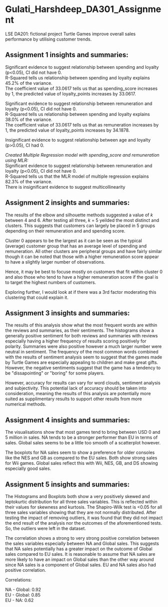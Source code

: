 # Gulati_Harshdeep_DA301_Assignment

LSE DA201: fictional project Turtle Games improve overall sales performance by utilising customer trends.

## Assignment 1 insights and summaries:

Significant evidence to suggest relationship between spending and loyalty (p<0.05), CI did not have 0.\
R-Squared tells us relationship between spending and loyalty explains 45.2% of the variance.\
The coefficient value of 33.0617 tells us that as spending_score increases by 1, the predicted value of loyalty_points increases by 33.0617.

Significant evidence to suggest relationship between remuneration and loyalty (p<0.05), CI did not have 0.\
R-Squared tells us relationship between spending and loyalty explains 38.0% of the variance.\
The coefficient value of 33.0617 tells us that as remuneration increases by 1, the predicted value of loyalty_points increases by 34.1878.

Insignificant evidence to suggest relationship between age and loyalty (p>0.05), CI had 0.

*Created Multiple Regression model with spending_score and remuneration using MLR:*\
Significant evidence to suggest relationship between remuneration and loyalty (p<0.05), CI did not have 0.\
R-Squared tells us that the MLR model of multiple regression explains 82.3% of the variance.\
There is insignificant evidence to suggest multicollinearity


## Assignment 2 insights and summaries:

The results of the elbow and silhouette methods suggested a value of *k* between 4 and 6. After testing all three, *k* = 5 yeilded the most distinct and clusters. This suggests that customers can largely be placed in 5 groups depending on their remuneration and and spending score.

Cluster 0 appears to be the largest as it can be seen as the typical (average) customer group that has an average level of spending and remuneration. All other clusters are peripheral groups and have fairly similar though it can be noted that those with a higher remuneration score appear to have a slightly larger number of observations.

Hence, it may be best to focuse mostly on customers that fit within cluster 0 and also those who tend to have a higher remuneration score if the goal is to target the highest numbers of customers.

Exploring further, I would look at if there was a 3rd factor moderating this clustering that could explain it.


## Assignment 3 insights and summaries:

The results of this analysis show what the most frequent words are within the reviews and summaries, as their sentiments. The histograms show a generally positive sentiment for both reviews and summaries with reviews especially having a higher frequency of results scoring positively for polarity. Summaries were also positive however a much larger number were neutral in sentiment. The frequency of the most common words combined with the results of sentiment analysis seem to suggest that the games made by Turtle Games are especially appealing to children and make great gifts. However, the negative sentiments suggest that the game has a tendency to be "dissapointing" or "boring" for some players.

However, accuracy for results can vary for word clouds, sentiment analysis and subjectivity. This potential lack of accuracy should be taken into consideration, meaning the results of this analysis are potentially more suited as supplimentary results to support other results from more numerical methods.


## Assignment 4 insights and summaries:
The visualisations show that most games tend to bring between USD 0 and 5 million in sales. NA tends to be a stronger performer than EU in terms of sales. Global sales seems to be a little too smooth of a scatterplot however. 

The boxplots for NA sales seem to show a preference for older consoles like the NES and GB as compared to the EU sales. Both show strong sales for Wii games. Global sales reflect this with Wii, NES, GB, and DS showing especially good sales.

## Assignment 5 insights and summaries:
The Histograms and Boxplots both show a very positively skewed and leptokurtic distribution for all three sales variables. This is reflected within their values for skewness and kurtosis. The Shapiro-Wilk test is <0.05 for all three sales variables showing that they are not normally distributed. After testing the impact of removing outliers, it was found that they did not impact the end result of the analysis nor the outcomes of the aforementioned tests. So, the outliers were left in the dataset.

The correlation shows a strong to very strong positive correlation between the sales variables especially between NA and Global sales. This suggests that NA sales potentially has a greater impact on the outcome of Global sales compared to EU sales. It is reasonable to assume that NA sales are more likely to have an impact on Global sales than the other way around since NA sales is a component of Global sales. EU and NA sales also had positive correlation.

Correlations:

NA - Global: 0.92 \
EU - Global: 0.85 \
EU - NA: 0.62
